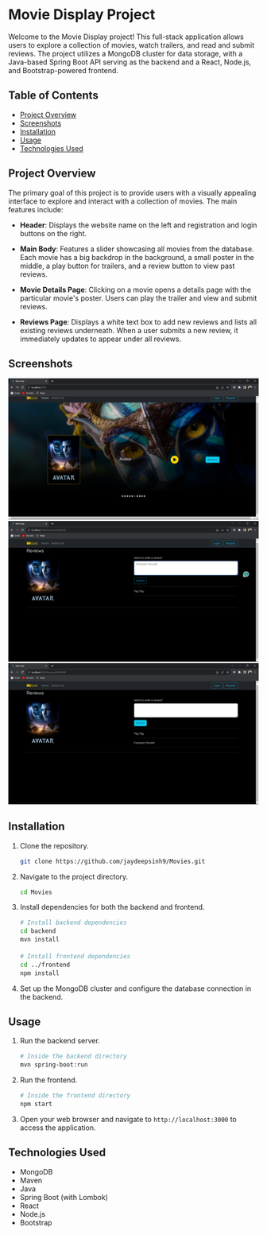 # Movie Display Project

Welcome to the Movie Display project! This full-stack application allows users to explore a collection of movies, watch trailers, and read and submit reviews. The project utilizes a MongoDB cluster for data storage, with a Java-based Spring Boot API serving as the backend and a React, Node.js, and Bootstrap-powered frontend.

## Table of Contents

- [Project Overview](#project-overview)
- [Screenshots](#screenshots)
- [Installation](#installation)
- [Usage](#usage)
- [Technologies Used](#technologies-used)

## Project Overview

The primary goal of this project is to provide users with a visually appealing interface to explore and interact with a collection of movies. The main features include:

- **Header**: Displays the website name on the left and registration and login buttons on the right.

- **Main Body**: Features a slider showcasing all movies from the database. Each movie has a big backdrop in the background, a small poster in the middle, a play button for trailers, and a review button to view past reviews.

- **Movie Details Page**: Clicking on a movie opens a details page with the particular movie's poster. Users can play the trailer and view and submit reviews.

- **Reviews Page**: Displays a white text box to add new reviews and lists all existing reviews underneath. When a user submits a new review, it immediately updates to appear under all reviews.

## Screenshots

![Movie Display](Pictures/Homepage.png)
![Reviews Page Before](Pictures/Reviews-before.png)
![Reviews Page After](Pictures/Reviews-after.png)
## Installation

1. Clone the repository.
   ```bash
   git clone https://github.com/jaydeepsinh9/Movies.git
   ```

2. Navigate to the project directory.
   ```bash
   cd Movies
   ```

3. Install dependencies for both the backend and frontend.
   ```bash
   # Install backend dependencies
   cd backend
   mvn install

   # Install frontend dependencies
   cd ../frontend
   npm install
   ```

4. Set up the MongoDB cluster and configure the database connection in the backend.

## Usage

1. Run the backend server.
   ```bash
   # Inside the backend directory
   mvn spring-boot:run
   ```

2. Run the frontend.
   ```bash
   # Inside the frontend directory
   npm start
   ```

3. Open your web browser and navigate to `http://localhost:3000` to access the application.

## Technologies Used

- MongoDB
- Maven
- Java
- Spring Boot (with Lombok)
- React
- Node.js
- Bootstrap

